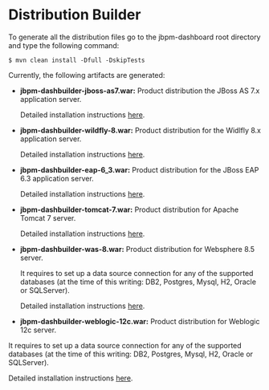 Distribution Builder
==========================

To generate all the distribution files go to the jbpm-dashboard root directory and type the following command:

    $ mvn clean install -Dfull -DskipTests

Currently, the following artifacts are generated:

* **jbpm-dashbuilder-jboss-as7.war:**  Product distribution the JBoss AS 7.x application server.

  Detailed installation instructions [here](https://github.com/droolsjbpm/jbpm-dashboard/blob/master/jbpm-dashboard-distributions/src/main/jbossas7/README.md).

* **jbpm-dashbuilder-wildfly-8.war:**  Product distribution for the Widlfly 8.x application server.

  Detailed installation instructions [here](https://github.com/droolsjbpm/jbpm-dashboard/blob/master/jbpm-dashboard-distributions/src/main/wildfly8/README.md).

* **jbpm-dashbuilder-eap-6_3.war:**  Product distribution for the JBoss EAP 6.3 application server.

  Detailed installation instructions [here](https://github.com/droolsjbpm/jbpm-dashboard/blob/master/jbpm-dashboard-distributions/src/main/eap6_3/README.md).

* **jbpm-dashbuilder-tomcat-7.war:**  Product distribution for Apache Tomcat 7 server.

  Detailed installation instructions [here](https://github.com/droolsjbpm/jbpm-dashboard/blob/master/jbpm-dashboard-distributions/src/main/tomcat7/README.md).

* **jbpm-dashbuilder-was-8.war:**  Product distribution for Websphere 8.5 server.

  It requires to set up a data source connection for any of the supported databases (at the time of this writing: DB2, Postgres, Mysql, H2, Oracle or SQLServer).

  Detailed installation instructions [here](https://github.com/droolsjbpm/jbpm-dashboard/blob/master/jbpm-dashboard-distributions/src/main/was8/README.md).

* **jbpm-dashbuilder-weblogic-12c.war:**  Product distribution for Weblogic 12c server.

It requires to set up a data source connection for any of the supported databases (at the time of this writing: DB2, Postgres, Mysql, H2, Oracle or SQLServer).

Detailed installation instructions [here](https://github.com/droolsjbpm/jbpm-dashboard/blob/master/jbpm-dashboard-distributions/src/main/weblogic12c/README.md).